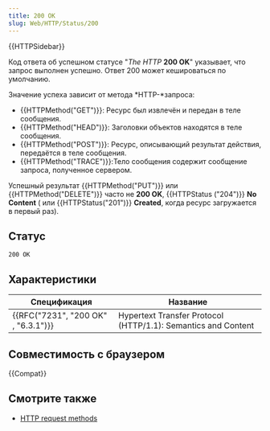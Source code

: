 ```yaml
---
title: 200 OK
slug: Web/HTTP/Status/200
---
```


{{HTTPSidebar}}

Код ответа об успешном статусе "_The HTTP_ **200 OK**" указывает, что запрос выполнен успешно. Ответ 200 может кешироваться по умолчанию.

Значение успеха зависит от метода *HTTP-*запроса:

- {{HTTPMethod("GET")}}: Ресурс был извлечён и передан в теле сообщения.
- {{HTTPMethod("HEAD")}}: Заголовки объектов находятся в теле сообщения.
- {{HTTPMethod("POST")}}: Ресурс, описывающий результат действия, передаётся в теле сообщения.
- {{HTTPMethod("TRACE")}}:Тело сообщения содержит сообщение запроса, полученное сервером.

Успешный результат {{HTTPMethod("PUT")}} или {{HTTPMethod("DELETE")}} часто не **200 OK**, {{HTTPStatus ("204")}} **No Content** ( или {{HTTPStatus("201")}} **Created**, когда ресурс загружается в первый раз).

## Статус

```
200 OK
```

## Характеристики

| Спецификация                        | Название                                                      |
| ----------------------------------- | ------------------------------------------------------------- |
| {{RFC("7231", "200 OK" , "6.3.1")}} | Hypertext Transfer Protocol (HTTP/1.1): Semantics and Content |

## Совместимость с браузером

{{Compat}}

## Смотрите также

- [HTTP request methods](/ru/docs/Web/HTTP/Methods)
